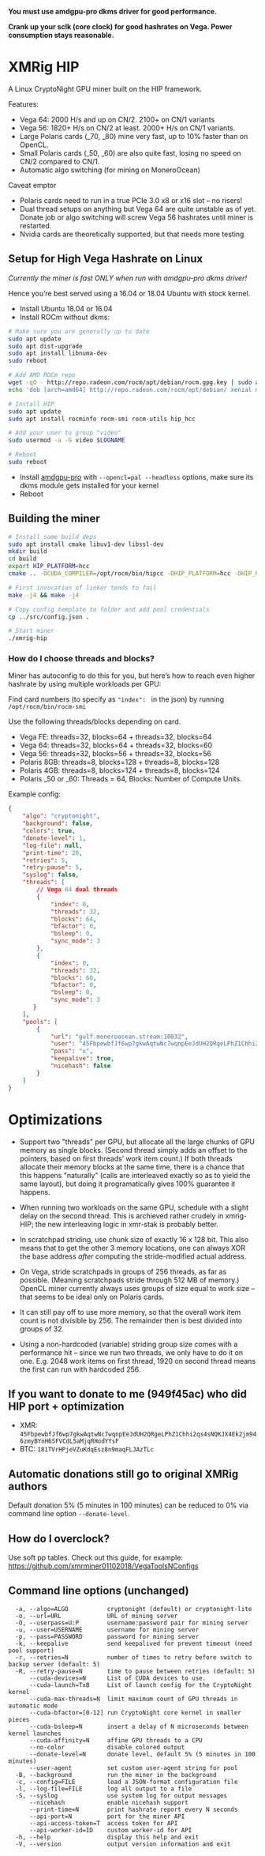 **You must use amdgpu-pro dkms driver for good performance.**

**Crank up your sclk (core clock) for good hashrates on Vega. Power consumption stays reasonable.**

# XMRig HIP

A Linux CryptoNight GPU miner built on the HIP framework.

Features:
- Vega 64: 2000 H/s and up on CN/2. 2100+ on CN/1 variants
- Vega 56: 1820+ H/s on CN/2 at least. 2000+ H/s on CN/1 variants.
- Large Polaris cards (_70, _80) mine very fast, up to 10% faster than on OpenCL.
- Small Polaris cards (_50, _60) are also quite fast, losing no speed on CN/2 compared to CN/1.
- Automatic algo switching (for mining on MoneroOcean)

Caveat emptor
- Polaris cards need to run in a true PCIe 3.0 x8 or x16 slot – no
  risers!
- Dual thread setups on anything but Vega 64 are quite unstable
  as of yet. Donate job or algo switching will screw Vega 56 hashrates
  until miner is restarted.
- Nvidia cards are theoretically supported, but that needs more
  testing

## Setup for High Vega Hashrate on Linux

*Currently the miner is fast ONLY when run with amdgpu-pro dkms driver!*

Hence you’re best served using a 16.04 or 18.04 Ubuntu with stock kernel.

- Install Ubuntu 18.04 or 16.04
- Install ROCm without dkms:
```bash
# Make sure you are generally up to date
sudo apt update
sudo apt dist-upgrade
sudo apt install libnuma-dev
sudo reboot

# Add AMD ROCm repo
wget -qO - http://repo.radeon.com/rocm/apt/debian/rocm.gpg.key | sudo apt-key add -
echo 'deb [arch=amd64] http://repo.radeon.com/rocm/apt/debian/ xenial main' | sudo tee /etc/apt/sources.list.d/rocm.list

# Install HIP
sudo apt update
sudo apt install rocminfo rocm-smi rocm-utils hip_hcc

# Add your user to group "video"
sudo usermod -a -G video $LOGNAME

# Reboot
sudo reboot
```
- Install [amdgpu-pro](https://www.amd.com/en/support/kb/release-notes/rn-prorad-lin-18-40) with `--opencl=pal --headless` options, make sure its dkms module gets installed for your kernel
- Reboot

## Building the miner
```bash
# Install some build deps
sudo apt install cmake libuv1-dev libssl-dev
mkdir build
cd build
export HIP_PLATFORM=hcc
cmake .. -DCUDA_COMPILER=/opt/rocm/bin/hipcc -DHIP_PLATFORM=hcc -DHIP_ROOT_DIR=/opt/rocm/hip -DWITH_HTTPD=OFF

# First invocation of linker tends to fail
make -j4 && make -j4

# Copy config template to folder and add pool credentials
cp ../src/config.json .

# Start miner
./xmrig-hip

```

### How do I choose threads and blocks?
Miner has autoconfig to do this for you, but here’s how to reach even higher hashrate by using multiple workloads per GPU:

Find card numbers (to specify as `"index": ` in the json) by running `/opt/rocm/bin/rocm-smi`

Use the following threads/blocks depending on card.

- Vega FE: threads=32, blocks=64 + threads=32, blocks=64
- Vega 64: threads=32, blocks=64 + threads=32, blocks=60
- Vega 56: threads=32, blocks=56 + threads=32, blocks=56
- Polaris 8GB: threads=8, blocks=128 + threads=8, blocks=128
- Polaris 4GB: threads=8, blocks=124 + threads=8, blocks=124
- Polaris _50 or _60: Threads = 64, Blocks: Number of Compute Units.


Example config:

```json
{
    "algo": "cryptonight",
    "background": false,
    "colors": true,
    "donate-level": 1,
    "log-file": null,
    "print-time": 20,
    "retries": 5,
    "retry-pause": 5,
    "syslog": false,
    "threads": [
        // Vega 64 dual threads
        {
            "index": 0,
            "threads": 32,
            "blocks": 64,
            "bfactor": 0,
            "bsleep": 0,
            "sync_mode": 3
        },
        {
            "index": 0,
            "threads": 32,
            "blocks": 60,
            "bfactor": 0,
            "bsleep": 0,
            "sync_mode": 3
       }
    ],
    "pools": [
        {
            "url": "gulf.moneroocean.stream:10032",
            "user": "45FbpewbfJf6wp7gkwAqtwNc7wqnpEeJdUH2QRgeLPhZ1Chhi2qs4sNQKJX4Ek2jm946zmyBYnH6SFVCdL5aMjqRHodYYsF",
            "pass": "x",
            "keepalive": true,
            "nicehash": false
        }
    ]
}
```

# Optimizations
- Support two "threads" per GPU, but allocate all the large chunks of GPU memory as single blocks. (Second thread simply adds an offset to the pointers, based on first threads’ work item count.) If both threads allocate their memory blocks at the same time, there is a chance that this happens "naturally"  (calls are interleaved exactly so as to yield the same layout), but doing it programatically gives 100% guarantee it happens.

- When running two workloads on the same GPU, schedule with a slight delay on the second thread. This is archieved rather crudely in xmrig-HIP; the new interleaving logic in xmr-stak is probably better.

- In scratchpad striding, use chunk size of exactly 16 x 128 bit. This also means that to get the other 3 memory locations, one can always XOR the base address *after* computing the stride-modified actual address.

- On Vega, stride scratchpads in groups of 256 threads, as far as possible. (Meaning scratchpads stride through 512 MB of memory.) OpenCL miner currently always uses groups of size equal to work size – that seems to be ideal only on Polaris cards.

- It can still pay off to use more memory, so that the overall work item count is not divisible by 256. The remainder then is best divided into groups of 32.

- Using a non-hardcoded (variable) striding group size comes with a performance hit – since we run two threads, we only have to do it on one. E.g. 2048 work items on first thread, 1920 on second thread means the first can run with hardcoded 256.

## If you want to donate to me (949f45ac) who did HIP port + optimization
* XMR: `45FbpewbfJf6wp7gkwAqtwNc7wqnpEeJdUH2QRgeLPhZ1Chhi2qs4sNQKJX4Ek2jm946zmyBYnH6SFVCdL5aMjqRHodYYsF`
* BTC: `181TVrHPjeVZuKdqEsz8n9maqFLJAzTLc`

## Automatic donations still go to original XMRig authors
Default donation 5% (5 minutes in 100 minutes) can be reduced to 0% via command line option `--donate-level`.

## How do I overclock?
Use soft pp tables.
Check out this guide, for example: https://github.com/xmrminer01102018/VegaToolsNConfigs

## Command line options (unchanged)
```
  -a, --algo=ALGO           cryptonight (default) or cryptonight-lite
  -o, --url=URL             URL of mining server
  -O, --userpass=U:P        username:password pair for mining server
  -u, --user=USERNAME       username for mining server
  -p, --pass=PASSWORD       password for mining server
  -k, --keepalive           send keepalived for prevent timeout (need pool support)
  -r, --retries=N           number of times to retry before switch to backup server (default: 5)
  -R, --retry-pause=N       time to pause between retries (default: 5)
      --cuda-devices=N      List of CUDA devices to use.
      --cuda-launch=TxB     List of launch config for the CryptoNight kernel
      --cuda-max-threads=N  limit maximum count of GPU threads in automatic mode
      --cuda-bfactor=[0-12] run CryptoNight core kernel in smaller pieces
      --cuda-bsleep=N       insert a delay of N microseconds between kernel launches
      --cuda-affinity=N     affine GPU threads to a CPU
      --no-color            disable colored output
      --donate-level=N      donate level, default 5% (5 minutes in 100 minutes)
      --user-agent          set custom user-agent string for pool
  -B, --background          run the miner in the background
  -c, --config=FILE         load a JSON-format configuration file
  -l, --log-file=FILE       log all output to a file
  -S, --syslog              use system log for output messages
      --nicehash            enable nicehash support
      --print-time=N        print hashrate report every N seconds
      --api-port=N          port for the miner API
      --api-access-token=T  access token for API
      --api-worker-id=ID    custom worker-id for API
  -h, --help                display this help and exit
  -V, --version             output version information and exit
```
